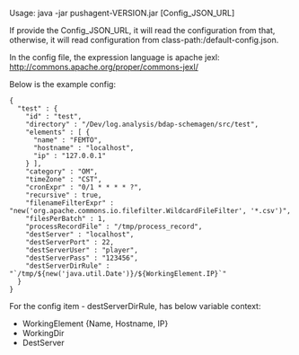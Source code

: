 
Usage: java -jar pushagent-VERSION.jar [Config_JSON_URL]

If provide the Config_JSON_URL, it will read the configuration from that, otherwise, it will read configuration from class-path:/default-config.json.

In the config file, the expression language is apache jexl: http://commons.apache.org/proper/commons-jexl/

Below is the example config:
```
{
  "test" : {
    "id" : "test",
    "directory" : "/Dev/log.analysis/bdap-schemagen/src/test",
    "elements" : [ {
      "name" : "FEMTO",
      "hostname" : "localhost",
      "ip" : "127.0.0.1"
    } ],
    "category" : "OM",
    "timeZone" : "CST",
    "cronExpr" : "0/1 * * * * ?",
    "recursive" : true,
    "filenameFilterExpr" : "new('org.apache.commons.io.filefilter.WildcardFileFilter', '*.csv')",
    "filesPerBatch" : 1,
    "processRecordFile" : "/tmp/process_record",
    "destServer" : "localhost",
    "destServerPort" : 22,
    "destServerUser" : "player",
    "destServerPass" : "123456",
    "destServerDirRule" : "`/tmp/${new('java.util.Date')}/${WorkingElement.IP}`"
  }
}
```
For the config item - destServerDirRule, has below variable context:
* WorkingElement {Name, Hostname, IP}
* WorkingDir
* DestServer
